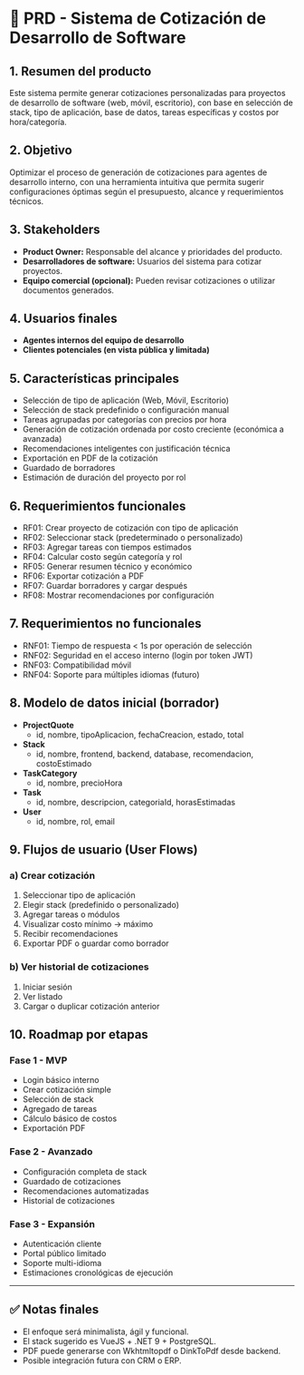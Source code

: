 
# 📄 PRD - Sistema de Cotización de Desarrollo de Software

## 1. Resumen del producto
Este sistema permite generar cotizaciones personalizadas para proyectos de desarrollo de software (web, móvil, escritorio), con base en selección de stack, tipo de aplicación, base de datos, tareas específicas y costos por hora/categoría.

## 2. Objetivo
Optimizar el proceso de generación de cotizaciones para agentes de desarrollo interno, con una herramienta intuitiva que permita sugerir configuraciones óptimas según el presupuesto, alcance y requerimientos técnicos.

## 3. Stakeholders
- **Product Owner:** Responsable del alcance y prioridades del producto.
- **Desarrolladores de software:** Usuarios del sistema para cotizar proyectos.
- **Equipo comercial (opcional):** Pueden revisar cotizaciones o utilizar documentos generados.

## 4. Usuarios finales
- **Agentes internos del equipo de desarrollo**
- **Clientes potenciales (en vista pública y limitada)**

## 5. Características principales
- Selección de tipo de aplicación (Web, Móvil, Escritorio)
- Selección de stack predefinido o configuración manual
- Tareas agrupadas por categorías con precios por hora
- Generación de cotización ordenada por costo creciente (económica a avanzada)
- Recomendaciones inteligentes con justificación técnica
- Exportación en PDF de la cotización
- Guardado de borradores
- Estimación de duración del proyecto por rol

## 6. Requerimientos funcionales
- RF01: Crear proyecto de cotización con tipo de aplicación
- RF02: Seleccionar stack (predeterminado o personalizado)
- RF03: Agregar tareas con tiempos estimados
- RF04: Calcular costo según categoría y rol
- RF05: Generar resumen técnico y económico
- RF06: Exportar cotización a PDF
- RF07: Guardar borradores y cargar después
- RF08: Mostrar recomendaciones por configuración

## 7. Requerimientos no funcionales
- RNF01: Tiempo de respuesta < 1s por operación de selección
- RNF02: Seguridad en el acceso interno (login por token JWT)
- RNF03: Compatibilidad móvil
- RNF04: Soporte para múltiples idiomas (futuro)

## 8. Modelo de datos inicial (borrador)
- **ProjectQuote**
  - id, nombre, tipoAplicacion, fechaCreacion, estado, total
- **Stack**
  - id, nombre, frontend, backend, database, recomendacion, costoEstimado
- **TaskCategory**
  - id, nombre, precioHora
- **Task**
  - id, nombre, descripcion, categoriaId, horasEstimadas
- **User**
  - id, nombre, rol, email

## 9. Flujos de usuario (User Flows)
### a) Crear cotización
1. Seleccionar tipo de aplicación
2. Elegir stack (predefinido o personalizado)
3. Agregar tareas o módulos
4. Visualizar costo mínimo → máximo
5. Recibir recomendaciones
6. Exportar PDF o guardar como borrador

### b) Ver historial de cotizaciones
1. Iniciar sesión
2. Ver listado
3. Cargar o duplicar cotización anterior

## 10. Roadmap por etapas

### Fase 1 - MVP
- Login básico interno
- Crear cotización simple
- Selección de stack
- Agregado de tareas
- Cálculo básico de costos
- Exportación PDF

### Fase 2 - Avanzado
- Configuración completa de stack
- Guardado de cotizaciones
- Recomendaciones automatizadas
- Historial de cotizaciones

### Fase 3 - Expansión
- Autenticación cliente
- Portal público limitado
- Soporte multi-idioma
- Estimaciones cronológicas de ejecución

---

## ✅ Notas finales
- El enfoque será minimalista, ágil y funcional.
- El stack sugerido es VueJS + .NET 9 + PostgreSQL.
- PDF puede generarse con Wkhtmltopdf o DinkToPdf desde backend.
- Posible integración futura con CRM o ERP.

